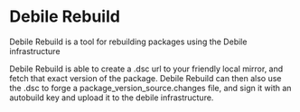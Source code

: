 Debile Rebuild
==============

Debile Rebuild is a tool for rebuilding packages using the Debile
infrastructure

Debile Rebuild is able to create a .dsc url to your friendly local mirror, and
fetch that exact version of the package. Debile Rebuild can then also use the
.dsc to forge a package_version_source.changes file, and sign it with an
autobuild key and upload it to the debile infrastructure.
